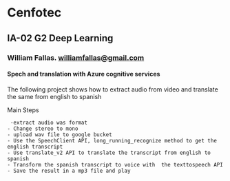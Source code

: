 # Cenfotec
## IA-02 G2 Deep Learning

### William Fallas. williamfallas@gmail.com


#### Spech and translation with  Azure cognitive services

The following project shows how to extract audio from video and translate  the same from english to spanish

Main Steps

     -extract audio was format
    - Change stereo to mono
    - upload wav file to google bucket
    - Use the SpeechClient API, long_running_recognize method to get the english transcript
    - Use translate_v2 API to translate the transcript from english to spanish
    - Transform the spanish transcript to voice with  the texttospeech API 
    - Save the result in a mp3 file and play